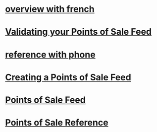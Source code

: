 # [overview with french](overview-with-french.md)
# [Validating your Points of Sale Feed](validating-your-points-of-sale-feed.md)
# [reference with phone](reference-with-phone.md)
# [Creating a Points of Sale Feed](creating-a-points-of-sale-feed.md)
# [Points of Sale Feed](points-of-sale-feed.md)
# [Points of Sale Reference](points-of-sale-reference.md)
